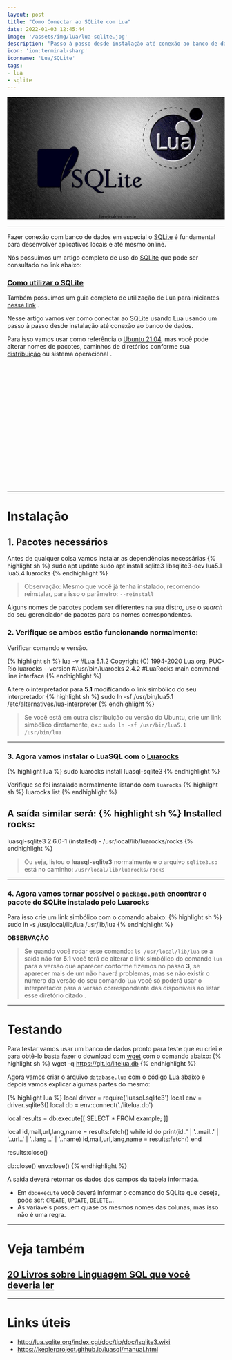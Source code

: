 ```yaml
---
layout: post
title: "Como Conectar ao SQLite com Lua"
date: 2022-01-03 12:45:44
image: '/assets/img/lua/lua-sqlite.jpg'
description: 'Passo à passo desde instalação até conexão ao banco de dados.'
icon: 'ion:terminal-sharp'
iconname: 'Lua/SQLite'
tags:
- lua
- sqlite
---
```


![Como Conectar ao SQLite com Lua](/assets/img/lua/lua-sqlite.jpg)

---

Fazer conexão com banco de dados em especial o [SQLite](https://terminalroot.com.br/2021/02/como-utilizar-o-sqlite.html) é fundamental para desenvolver aplicativos locais e até mesmo online.

Nós possuímos um artigo completo de uso do [SQLite](https://terminalroot.com.br/2021/02/como-utilizar-o-sqlite.html) que pode ser consultado no link abaixo:
### [Como utilizar o SQLite](https://terminalroot.com.br/2021/02/como-utilizar-o-sqlite.html)

Também possuímos um guia completo de utilização de Lua para iniciantes [nesse link](https://terminalroot.com.br/lua) .

Nesse artigo vamos ver como conectar ao SQLite usando Lua usando um passo à passo desde instalação até conexão ao banco de dados. 

Para isso vamos usar como referência o [Ubuntu 21.04](https://terminalroot.com.br/tags#ubuntu), mas você pode alterar nomes de pacotes, caminhos de diretórios conforme sua [distribuição](https://terminalroot.com.br/tags#distro) ou sistema operacional .


<!-- SQUARE - GAMES ROOT -->
<script async src="//pagead2.googlesyndication.com/pagead/js/adsbygoogle.js"></script>
<ins class="adsbygoogle"
style="display:inline-block;width:336px;height:280px"
data-ad-client="ca-pub-2838251107855362"
data-ad-slot="5351066970"></ins>
<script>
(adsbygoogle = window.adsbygoogle || []).push({});
</script>

---

# Instalação 

## 1. Pacotes necessários
Antes de qualquer coisa vamos instalar as dependências necessárias
{% highlight sh %}
sudo apt update
sudo apt install sqlite3 libsqlite3-dev lua5.1 lua5.4 luarocks
{% endhighlight %}
> Observação: Mesmo que você já tenha instalado, recomendo reinstalar, para isso o parâmetro: `--reinstall`

Alguns nomes de pacotes podem ser diferentes na sua distro, use o *search* do seu gerenciador de pacotes para os nomes correspondentes.

### 2. Verifique se ambos estão funcionando normalmente:
Verificar comando e versão.

{% highlight sh %}
lua -v
#Lua 5.1.2  Copyright (C) 1994-2020 Lua.org, PUC-Rio
luarocks --version
#/usr/bin/luarocks 2.4.2
#LuaRocks main command-line interface
{% endhighlight %}

Altere o interpretador para **5.1** modificando o link simbólico do seu interpretador
{% highlight sh %}
sudo ln -sf /usr/bin/lua5.1 /etc/alternatives/lua-interpreter
{% endhighlight %}
> Se você está em outra distribuição ou versão do Ubuntu, crie um link simbólico diretamente, ex.: `sudo ln -sf /usr/bin/lua5.1 /usr/bin/lua`

---

### 3. Agora vamos instalar o LuaSQL com o [Luarocks](https://terminalroot.com.br/lua/#luarocks)
{% highlight lua %}
sudo luarocks install luasql-sqlite3
{% endhighlight %}

Verifique se foi instalado normalmente listando com `luarocks`
{% highlight sh %}
luarocks list
{% endhighlight %}

A saída similar será:
{% highlight sh %}
Installed rocks:
----------------

luasql-sqlite3
   2.6.0-1 (installed) - /usr/local/lib/luarocks/rocks
{% endhighlight %}
> Ou seja, listou o **luasql-sqlite3** normalmente e o arquivo `sqlite3.so` está no caminho: `/usr/local/lib/luarocks/rocks`


<!-- RECTANGLE 2 - OnParagragraph -->
<script async src="//pagead2.googlesyndication.com/pagead/js/adsbygoogle.js"></script>
<ins class="adsbygoogle"
style="display:block; text-align:center;"
data-ad-layout="in-article"
data-ad-format="fluid"
data-ad-client="ca-pub-2838251107855362"
data-ad-slot="8549252987"></ins>
<script>
(adsbygoogle = window.adsbygoogle || []).push({});
</script>

---

### 4. Agora vamos tornar possível o `package.path` encontrar o pacote do SQLite instalado pelo Luarocks
Para isso crie um link simbólico com o comando abaixo:
{% highlight sh %}
sudo ln -s /usr/local/lib/lua /usr/lib/lua
{% endhighlight %}

**OBSERVAÇÃO**
> Se quando você rodar esse comando: `ls /usr/local/lib/lua` se a saída não for **5.1** você terá de alterar o link simbólico do comando `lua` para a versão que aparecer conforme fizemos no passo **3**, se aparecer mais de um não haverá problemas, mas se não existir o número da versão do seu comando `lua` você só poderá usar o interpretador para a versão correspondente das disponíveis ao listar esse diretório citado .

---

# Testando
Para testar vamos usar um banco de dados pronto para teste que eu criei e para obtê-lo basta fazer o download com [wget](https://terminalroot.com.br/2019/05/aprenda-a-explorar-o-comando-wget.html) com o comando abaixo:
{% highlight sh %}
wget -q https://git.io/litelua.db
{% endhighlight %}

Agora vamos criar o arquivo `database.lua` com o código [Lua](https://terminalroot.com.br/lua) abaixo e depois vamos explicar algumas partes do mesmo:

{% highlight lua %}
local driver = require('luasql.sqlite3')
local env = driver.sqlite3()
local db = env:connect('./litelua.db')

local results = db:execute[[
  SELECT * FROM example;
]]

local id,mail,url,lang,name = results:fetch()
while id do
  print(id..' | '..mail..' | '..url..' | '..lang ..' | '..name)
  id,mail,url,lang,name = results:fetch()
end

results:close()

db:close()
env:close()
{% endhighlight %}

A saída deverá retornar os dados dos campos da tabela informada.

+ Em `db:execute` você deverá informar o comando do SQLite que deseja, pode ser: `CREATE`, `UPDATE`, `DELETE`...
+ As variáveis possuem quase os mesmos nomes das colunas, mas isso não é uma regra.

---

# Veja também 
## [20 Livros sobre Linguagem SQL que você deveria ler](https://terminalroot.com.br/2023/05/20-livros-sobre-linguagem-sql-que-voce-deveria-ler.html)

---

# Links úteis
+ <http://lua.sqlite.org/index.cgi/doc/tip/doc/lsqlite3.wiki>
+ <https://keplerproject.github.io/luasql/manual.html>


